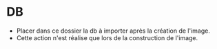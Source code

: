 # DB
- Placer dans ce dossier la db à importer après la création de l'image.
- Cette action n'est réalise que lors de la construction de l'image.
